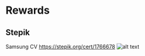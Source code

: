 # Rewards

## Stepik
Samsung CV https://stepik.org/cert/1766678
![alt text]([http://url/to/img.png](https://stepik.org/certificate/19f4df0671c585a13b39c5d5985a4f3e57f782cc.png?resolution=medium)https://stepik.org/certificate/19f4df0671c585a13b39c5d5985a4f3e57f782cc.png?resolution=medium)
